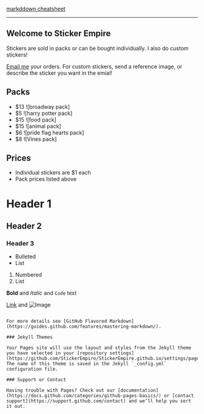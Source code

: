 [markddown cheatsheet](https://www.markdownguide.org/cheat-sheet/)

---

## Welcome to Sticker Empire

Stickers are sold in packs or can be bought individually. I also do custom stickers!

[Email me](mailto:StickerEmpire@liskfamily.com) your orders. For custom stickers, send a reference image, or describe the sticker you want in the emial! 


## Packs

- $13 ![broadway pack]
- $5 ![harry potter pack]
- $15 ![food pack]
- $15 ![animal pack]
- $6 ![pride flag hearts pack]
- $8 ![Vines pack]

## Prices

- Individual stickers are $1 each
- Pack prices listed above

# Header 1
## Header 2
### Header 3

- Bulleted
- List

1. Numbered
2. List

**Bold** and _Italic_ and `Code` text

[Link](url) and ![Image](src)
```

For more details see [GitHub Flavored Markdown](https://guides.github.com/features/mastering-markdown/).

### Jekyll Themes

Your Pages site will use the layout and styles from the Jekyll theme you have selected in your [repository settings](https://github.com/StickerEmpire/StickerEmpire.github.io/settings/pages). The name of this theme is saved in the Jekyll `_config.yml` configuration file.

### Support or Contact

Having trouble with Pages? Check out our [documentation](https://docs.github.com/categories/github-pages-basics/) or [contact support](https://support.github.com/contact) and we’ll help you sort it out.
